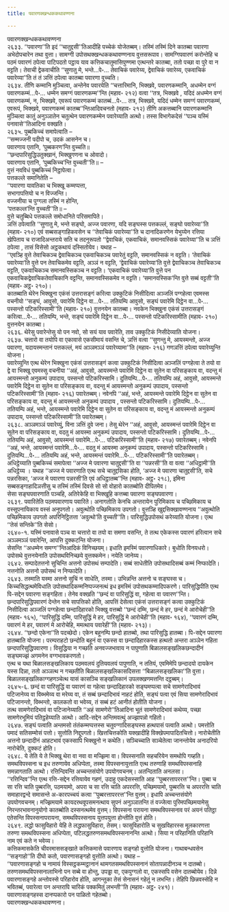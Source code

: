 ```yaml
---
title: पवारणक्खन्धककथावण्णना

---
```

पवारणक्खन्धककथावण्णना  
२६३३. ‘‘पवारणा’’ति इदं ‘‘चातुद्दसी’’तिआदीहि पच्चेकं योजेतब्बम्। तस्मिं तस्मिं दिने कातब्बा पवारणा अभेदोपचारेन तथा वुत्ता। सामग्गी उपोसथक्खन्धककथावण्णनाय वुत्तसरूपाव। सामग्गिपवारणं करोन्तेहि च पठमं पवारणं ठपेत्वा पाटिपदतो पट्ठाय याव कत्तिकचातुमासिपुण्णमा एत्थन्तरे कातब्बा, ततो पच्छा वा पुरे वा न वट्टति। तेवाची द्वेकवाचीति ‘‘सुणातु मे, भन्ते…पे॰… तेवाचिकं पवारेय्य, द्वेवाचिकं पवारेय्य, एकवाचिकं पवारेय्या’’ति तं तं ञत्तिं ठपेत्वा कातब्बा पवारणा वुच्चति।  
२६३४. तीणि कम्मानि मुञ्चित्वा, अन्तेनेव पवारयेति ‘‘चत्तारिमानि, भिक्खवे, पवारणकम्मानि, अधम्मेन वग्गं पवारणकम्मं…पे॰… धम्मेन समग्गं पवारणकम्म’’न्ति (महाव॰ २१२) वत्वा ‘‘तत्र, भिक्खवे , यदिदं अधम्मेन वग्गं पवारणकम्मं, न, भिक्खवे, एवरूपं पवारणकम्मं कातब्बं…पे॰… तत्र, भिक्खवे, यदिदं धम्मेन समग्गं पवारणकम्मं, एवरूपं, भिक्खवे, पवारणकम्मं कातब्ब’’न्तिआदिवचनतो (महाव॰ २१२) तीणि अकत्तब्बानि पवारणकम्मानि मुञ्चित्वा कातुं अनुञ्ञातेन चतुत्थेन पवारणकम्मेन पवारेय्याति अत्थो। तस्स विभागेकदेसं ‘‘पञ्च यस्मिं पनावासे’’तिआदिना वक्खति।  
२६३५. पुब्बकिच्चं समापेत्वाति –  
‘‘सम्मज्जनी पदीपो च, उदकं आसनेन च।  
पवारणाय एतानि, ‘पुब्बकरण’न्ति वुच्चति॥  
‘‘छन्दपारिसुद्धिउतुक्खानं, भिक्खुगणना च ओवादो।  
पवारणाय एतानि, ‘पुब्बकिच्च’न्ति वुच्चती’’ति॥ –  
वुत्तं नवविधं पुब्बकिच्चं निट्ठापेत्वा।  
पत्तकल्ले समानितेति –  
‘‘पवारणा यावतिका च भिक्खू कम्मप्पत्ता,  
सभागापत्तियो च न विज्जन्ति।  
वज्जनीया च पुग्गला तस्मिं न होन्ति,  
‘पत्तकल्ल’न्ति वुच्चती’’ति॥ –  
वुत्ते चतुब्बिधे पत्तकल्ले समोधानिते परिसमापिते।  
ञत्तिं ठपेत्वाति ‘‘सुणातु मे, भन्ते सङ्घो, अज्ज पवारणा, यदि सङ्घस्स पत्तकल्लं, सङ्घो पवारेय्या’’ति (महाव॰ २१०) एवं सब्बसङ्गाहिकवसेन च ‘‘तेवाचिकं पवारेय्या’’ति च दानादिकरणेन येभुय्येन रत्तिया खेपिताय च राजादिअन्तराये सति च तदनुरूपतो ‘‘द्वेवाचिकं, एकवाचिकं, समानवस्सिकं पवारेय्या’’ति च ञत्तिं ठपेत्वा , तासं विसेसो अट्ठकथायं दस्सितोयेव। यथाह –  
‘‘एवञ्हि वुत्ते तेवाचिकञ्च द्वेवाचिकञ्च एकवाचिकञ्च पवारेतुं वट्टति, समानवस्सिकं न वट्टति। ‘तेवाचिकं पवारेय्या’ति वुत्ते पन तेवाचिकमेव वट्टति, अञ्ञं न वट्टति, ‘द्वेवाचिकं पवारेय्या’ति वुत्ते द्वेवाचिकञ्च तेवाचिकञ्च वट्टति, एकवाचिकञ्च समानवस्सिकञ्च न वट्टति। ‘एकवाचिकं पवारेय्या’ति वुत्ते पन एकवाचिकद्वेवाचिकतेवाचिकानि वट्टन्ति, समानवस्सिकमेव न वट्टति। ‘समानवस्सिक’न्ति वुत्ते सब्बं वट्टती’’ति (महाव॰ अट्ठ॰ २१०)।  
कातब्बाति थेरेन भिक्खुना एकंसं उत्तरासङ्गं करित्वा उक्कुटिकं निसीदित्वा अञ्जलिं पग्गहेत्वा एवमस्स वचनीयो ‘‘सङ्घं, आवुसो, पवारेमि दिट्ठेन वा…पे॰… ततियम्पि आवुसो, सङ्घं पवारेमि दिट्ठेन वा…पे॰… पस्सन्तो पटिकरिस्सामी’’ति (महाव॰ २१०) वुत्तनयेन कातब्बा। नवकेन भिक्खुना एकंसं उत्तरासङ्गं करित्वा…पे॰… ततियम्पि, भन्ते, सङ्घं पवारेमि दिट्ठेन वा…पे॰… पस्सन्तो पटिकरिस्सामीति (महाव॰ २१०) वुत्तनयेन कातब्बा।  
२६३६. थेरेसु पवारेन्तेसु यो पन नवो, सो सयं याव पवारेति, ताव उक्कुटिकं निसीदेय्याति योजना।  
२६३७. चत्तारो वा तयोपि वा एकावासे एकसीमायं वसन्ति चे, ञत्तिं वत्वा ‘‘सुणन्तु मे, आयस्मन्तो, अज्ज पवारणा, यदायस्मन्तानं पत्तकल्लं, मयं अञ्ञमञ्ञं पवारेय्यामा’’ति (महाव॰ २१६) गणञत्तिं ठपेत्वा पवारेय्युन्ति योजना।  
पवारेय्युन्ति एत्थ थेरेन भिक्खुना एकंसं उत्तरासङ्गं कत्वा उक्कुटिकं निसीदित्वा अञ्जलिं पग्गहेत्वा ते तयो वा द्वे वा भिक्खू एवमस्सु वचनीया ‘‘अहं, आवुसो, आयस्मन्ते पवारेमि दिट्ठेन वा सुतेन वा परिसङ्काय वा, वदन्तु मं आयस्मन्तो अनुकम्पं उपादाय, पस्सन्तो पटिकरिस्सामि। दुतियम्पि…पे॰… ततियम्पि अहं, आवुसो, आयस्मन्ते पवारेमि दिट्ठेन वा सुतेन वा परिसङ्काय वा, वदन्तु मं आयस्मन्तो अनुकम्पं उपादाय, पस्सन्तो पटिकरिस्सामी’’ति (महाव॰ २१६) पवारेतब्बम्। नवेनपि ‘‘अहं, भन्ते, आयस्मन्ते पवारेमि दिट्ठेन वा सुतेन वा परिसङ्काय वा, वदन्तु मं आयस्मन्तो अनुकम्पं उपादाय , पस्सन्तो पटिकरिस्सामि। दुतियम्पि…पे॰… ततियम्पि अहं, भन्ते, आयस्मन्ते पवारेमि दिट्ठेन वा सुतेन वा परिसङ्काय वा, वदन्तु मं आयस्मन्तो अनुकम्पं उपादाय, पस्सन्तो पटिकरिस्सामी’’ति पवारेतब्बम्।  
२६३८. अञ्ञमञ्ञं पवारेय्युं, विना ञत्तिं दुवे जना। तेसु थेरेन ‘‘अहं, आवुसो, आयस्मन्तं पवारेमि दिट्ठेन वा सुतेन वा परिसङ्काय वा, वदतु मं आयस्मा अनुकम्पं उपादाय, पस्सन्तो पटिकरिस्सामि। दुतियम्पि…पे॰… ततियम्पि अहं, आवुसो, आयस्मन्तं पवारेमि…पे॰… पटिकरिस्सामी’’ति (महाव॰ २१७) पवारेतब्बम्। नवेनपि ‘‘अहं, भन्ते, आयस्मन्तं पवारेमि…पे॰… वदतु मं आयस्मा अनुकम्पं उपादाय, पस्सन्तो पटिकरिस्सामि। दुतियम्पि…पे॰… ततियम्पि अहं, भन्ते, आयस्मन्तं पवारेमि…पे॰… पटिकरिस्सामी’’ति पवारेतब्बम्।  
अधिट्ठेय्याति पुब्बकिच्चं समापेत्वा ‘‘अज्ज मे पवारणा चातुद्दसी’’ति वा ‘‘पन्नरसी’’ति वा वत्वा ‘‘अधिट्ठामी’’ति अधिट्ठेय्य । यथाह ‘‘अज्ज मे पवारणाति एत्थ सचे चातुद्दसिका होति, ‘अज्ज मे पवारणा चातुद्दसी’ति, सचे पन्नरसिका, ‘अज्ज मे पवारणा पन्नरसी’ति एवं अधिट्ठातब्ब’’न्ति (महाव॰ अट्ठ॰ २१८), इमिना सब्बसङ्गाहादिञत्तीसु च तस्मिं तस्मिं दिवसे सो सो वोहारो कातब्बोति दीपितमेव।  
सेसा सङ्घपवारणाति पञ्चहि, अतिरेकेहि वा भिक्खूहि कत्तब्बा पवारणा सङ्घपवारणा।  
२६३९. पवारितेति पठमपवारणाय पवारिते। अनागतोति केनचि अन्तरायेन पुरिमिकाय च पच्छिमिकाय च वस्सूपनायिकाय वस्सं अनुपगतो। अवुत्थोति पच्छिमिकाय उपगतो। वुत्तञ्हि खुद्दसिक्खावण्णनाय ‘‘अवुत्थोति पच्छिमिकाय उपगतो अपरिनिट्ठितत्ता ‘अवुत्थो’ति वुच्चती’’ति। पारिसुद्धिउपोसथं करेय्याति योजना। एत्थ ‘‘तेसं सन्तिके’’ति सेसो।  
२६४०-१. यस्मिं पनावासे पञ्च वा चत्तारो वा तयो वा समणा वसन्ति, ते तत्थ एकेकस्स पवारणं हरित्वान सचे अञ्ञमञ्ञं पवारेन्ति, आपत्ति दुक्कटन्ति योजना।  
सेसन्ति ‘‘अधम्मेन समग्ग’’न्तिआदिकं विनिच्छयम्। इधाति इमस्मिं पवारणाधिकारे। बुधोति विनयधरो। उपोसथे वुत्तनयेनाति उपोसथविनिच्छये वुत्तक्कमेन। नयेति जानेय्य।  
२६४२. सम्पादेतत्तनो सुचिन्ति अत्तनो उपोसथं सम्पादेति। सब्बं साधेतीति उपोसथादिसब्बं कम्मं निप्फादेति। नत्तनोति अत्तनो उपोसथं न निप्फादेति।  
२६४३. तस्माति यस्मा अत्तनो सुचिं न साधेति, तस्मा। उभिन्नन्ति अत्तनो च सङ्घस्स च। किच्चसिद्धत्थमेविधाति उपोसथादिकम्मनिप्पज्जनत्थं इध इमस्मिं उपोसथकम्मादिपकरणे। पारिसुद्धिपीति एत्थ पि-सद्देन पवारणा सङ्गहिता। तेनेव वक्खति ‘‘छन्दं वा पारिसुद्धिं वा, गहेत्वा वा पवारण’’न्ति।  
छन्दपारिसुद्धिपवारणं देन्तेन सचे सापत्तिको होति, आपत्तिं देसेत्वा एकंसं उत्तरासङ्गं कत्वा उक्कुटिकं निसीदित्वा अञ्जलिं पग्गहेत्वा छन्दादिहारको भिक्खु वत्तब्बो ‘‘छन्दं दम्मि, छन्दं मे हर, छन्दं मे आरोचेही’’ति (महाव॰ १६५), ‘‘पारिसुद्धिं दम्मि, पारिसुद्धिं मे हर, पारिसुद्धिं मे आरोचेही’’ति (महाव॰ १६४), ‘‘पवारणं दम्मि, पवारणं मे हर, पवारणं मे आरोचेहि, ममत्थाय पवारेही’’ति (महाव॰ २१३)।  
२६४४. ‘‘छन्दो एकेना’’ति पदच्छेदो। एकेन बहूनम्पि छन्दो हातब्बो, तथा पारिसुद्धि हातब्बा। पि-सद्देन पवारणा हातब्बाति योजना। परम्पराहटो छन्दोति बहूनं वा एकस्स वा छन्दादिहारकस्स हत्थतो अन्तरा अञ्ञेन गहिता छन्दपारिसुद्धिपवारणा। विसुद्धिया न गच्छति अनवज्जभावाय न पापुणाति बिळालसङ्खलिकछन्दादीनं सङ्घमज्झं अगमनेन वग्गभावकरणतो।  
एत्थ च यथा बिळालसङ्खलिकाय पठमवलयं दुतियवलयं पापुणाति, न ततियं, एवमिमेपि छन्दादयो दायकेन यस्स दिन्ना, ततो अञ्ञत्थ न गच्छतीति बिळालसङ्खलिकासदिसत्ता ‘‘बिळालसङ्खलिका’’ति वुत्ता। बिळालसङ्खलिकाग्गहणञ्चेत्थ यासं कासञ्चि सङ्खलिकानं उपलक्खणमत्तन्ति दट्ठब्बम्।  
२६४५-६. छन्दं वा पारिसुद्धिं वा पवारणं वा गहेत्वा छन्दादिहारको सङ्घमप्पत्वा सचे सामणेरादिभावं पटिजानेय्य वा विब्भमेय्य वा मरेय्य वा, तं सब्बं छन्दादिभावं नाहटं होति, सङ्घं पत्वा एवं सिया सामणेरादिभावं पटिजानन्तो, विब्भन्तो, कालकतो वा भवेय्य, तं सब्बं हटं आनीतं होतीति योजना।  
तत्थ सामणेरादिभावं वा पटिजानेय्याति ‘‘अहं सामणेरो’’तिआदिना भूतं सामणेरादिभावं कथेय्य, पच्छा सामणेरभूमियं पतिट्ठहेय्याति अत्थो। आदि-सद्देन अन्तिमवत्थुं अज्झापन्नो गहितो।  
२६४७. सङ्घं पत्वाति अन्तमसो तंतंकम्मप्पत्तस्स चतुवग्गादिसङ्घस्स हत्थपासं पत्वाति अत्थो। पमत्तोति पमादं सतिसम्मोसं पत्तो। सुत्तोति निद्दूपगतो। खित्तचित्तकोति यक्खादीहि विक्खेपमापादितचित्तो। नारोचेतीति अत्तनो छन्दादीनं आहटभावं एकस्सापि भिक्खुनो न कथेति। सञ्चिच्चाति सञ्चेतेत्वा जानन्तोयेव अनादरियो नारोचेति, दुक्कटं होति।  
२६४८. ये तेति ये ते भिक्खू थेरा वा नवा वा मज्झिमा वा। विपस्सनाति सहचरियेन समथोपि गय्हति। समथविपस्सना च इध तरुणायेव अधिप्पेता, तस्मा विपस्सनायुत्ताति एत्थ तरुणाहि समथविपस्सनाहि समन्नागताति अत्थो। रत्तिन्दिवन्ति अच्चन्तसंयोगे उपयोगवचनम्। अतन्दिताति अनलसा।  
‘‘रत्तिन्दिव’’न्ति एत्थ रत्ति-सद्देन रत्तियायेव गहणं, उदाहु एकदेसस्साति आह ‘‘पुब्बरत्तापररत्त’’न्ति। पुब्बा च सा रत्ति चाति पुब्बरत्ति, पठमयामो, अपरा च सा रत्ति चाति अपररत्ति, पच्छिमयामो, पुब्बरत्ति च अपररत्ति चाति समाहारद्वन्दे समासन्ते अ-कारपच्चयं कत्वा ‘‘पुब्बरत्तापररत्त’’न्ति वुत्तम्। इधापि अच्चन्तसंयोगे उपयोगवचनम्। मज्झिमयामे कायदरथवूपसमनत्थाय सुपनं अनुञ्ञातन्ति तं वज्जेत्वा पुरिमपच्छिमयामेसु निरन्तरभावनानुयोगो कातब्बोति दस्सनत्थमेव वुत्तम्। विपस्सना परायना समथविपस्सनाव परं अयनं पतिट्ठा एतेसन्ति विपस्सनापरायना, समथविपस्सनाय युत्तपयुत्ता होन्तीति वुत्तं होति।  
२६४९. लद्धो फासुविहारो येहि ते लद्धफासुविहारा, तेसम्। फासुविहारोति च सुखविहारस्स मूलकारणत्ता तरुणा समथविपस्सना अधिप्पेता, पटिलद्धतरुणसमथविपस्सनानन्ति अत्थो। सिया न परिहानिति परिहानि नाम एवं कते न भवेय्य।  
कत्तिकमासकेति चीवरमाससङ्खाते कत्तिकमासे पवारणाय सङ्गहो वुत्तोति योजना। गाथाबन्धवसेन ‘‘सङ्गाहो’’ति दीघो कतो, पवारणासङ्गहो वुत्तोति अत्थो। यथाह –  
‘‘पवारणासङ्गहो च नामायं विस्सट्ठकम्मट्ठानानं थामगतसमथविपस्सनानं सोतापन्नादीनञ्च न दातब्बो। तरुणसमथविपस्सनालाभिनो पन सब्बे वा होन्तु, उपड्ढा वा, एकपुग्गलो वा, एकस्सपि वसेन दातब्बोयेव। दिन्ने पवारणासङ्गहे अन्तोवस्से परिहारोव होति, आगन्तुका तेसं सेनासनं गहेतुं न लभन्ति। तेहिपि छिन्नवस्सेहि न भवितब्बं, पवारेत्वा पन अन्तरापि चारिकं पक्कमितुं लभन्ती’’ति (महाव॰ अट्ठ॰ २४१)।  
पवारणासङ्गहस्स दानप्पकारो पन पाळितो गहेतब्बो।  
पवारणक्खन्धककथावण्णना।  